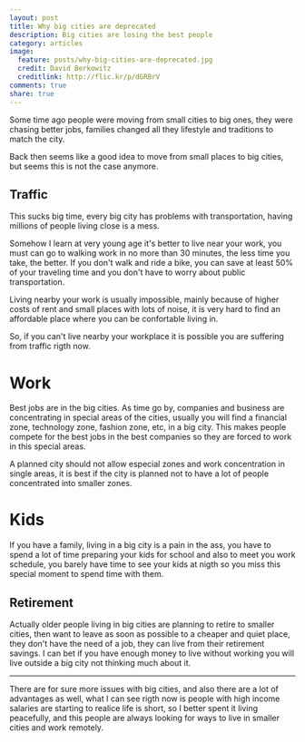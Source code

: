 ```yaml
---
layout: post
title: Why big cities are deprecated
description: Big cities are losing the best people
category: articles
image:
  feature: posts/why-big-cities-are-deprecated.jpg
  credit: David Berkowitz
  creditlink: http://flic.kr/p/dGRBrV
comments: true
share: true
---
```


Some time ago people were moving from small cities to big ones, they were chasing better jobs, families changed all they lifestyle and traditions to match the city.

Back then seems like a good idea to move from small places to big cities, but seems this is not the case anymore.


## Traffic

This sucks big time, every big city has problems with transportation, having millions of people living close is a mess.

Somehow I learn at very young age it's better to live near your work, you must can go to walking work in no more than 30 minutes, the less time you take, the better. If you don't walk and ride a bike, you can save at least 50% of your traveling time and you don't have to worry about public transportation.

Living nearby your work is usually impossible, mainly because of higher costs of rent and small places with lots of noise, it is very hard to find an affordable place where you can be confortable living in.

So, if you can't live nearby your workplace it is possible you are suffering from traffic rigth now.


# Work

Best jobs are in the big cities. As time go by, companies and business are concentrating in special areas of the cities, usually you will find a financial zone, technology zone, fashion zone, etc, in a big city. This makes people compete for the best jobs in the best companies so they are forced to work in this special areas.

A planned city should not allow especial zones and work concentration in single areas, it is best if the city is planned not to have a lot of people concentrated into smaller zones.


# Kids

If you have a family, living in a big city is a pain in the ass, you have to spend a lot of time preparing your kids for school and also to meet you work schedule, you barely have time to see your kids at nigth so you miss this special moment to spend time with them.


## Retirement

Actually older people living in big cities are planning to retire to smaller cities, then want to leave as soon as possible to a cheaper and quiet place, they don't have the need of a job, they can live from their retirement savings. I can bet if you have enough money to live without working you will live outside a big city not thinking much about it.

---

There are for sure more issues with big cities, and also there are a lot of advantages as well, what I can see rigth now is people with high income salaries are starting to realice life is short, so I better spent it living peacefully, and this people are always looking for ways to live in smaller cities and work remotely.
